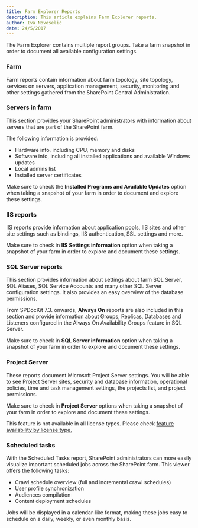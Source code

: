```yaml
---
title: Farm Explorer Reports
description: This article explains Farm Explorer reports.
author: Iva Novoselic
date: 24/5/2017
---
```

The Farm Explorer contains multiple report groups. Take a farm snapshot in order to document all available configuration settings.

### Farm
Farm reports contain information about farm topology, site topology, services on servers, application management, security, monitoring and other settings gathered from the SharePoint Central Administration.

### Servers in farm
This section provides your SharePoint administrators with information about servers that are part of the SharePoint farm. 

The following information is provided:
  * Hardware info, including CPU, memory and disks
  * Software info, including all installed applications and available Windows updates
  * Local admins list
* Installed server certificates  

Make sure to check the __Installed Programs and Available Updates__ option when taking a snapshot of your farm in order to document and explore these settings.

### IIS reports
IIS reports provide information about application pools, IIS sites and other site settings such as bindings, IIS authentication, SSL settings and more.  

Make sure to check in __IIS Settings information__ option when taking a snapshot of your farm in order to explore and document these settings.

### SQL Server reports
This section provides information about settings about farm SQL Server, SQL Aliases, SQL Service Accounts and many other SQL Server configuration settings. It also provides an easy overview of the database permissions.

From SPDocKit 7.3. onwards, __Always On__ reports are also included in this section and provide information about Groups, Replicas, Databases and Listeners configured in the Always On Availability Groups feature in SQL Server.

Make sure to check in __SQL Server information__ option when taking a snapshot of your farm in order to explore and document these settings.

### Project Server 
These reports document Microsoft Project Server settings. You will be able to see Project Server sites, security and database information, operational policies, time and task management settings, the projects list, and project permissions. 

Make sure to check in __Project Server__ options when taking a snapshot of your farm in order to explore and document these settings.

This feature is not available in all license types. Please check [feature availability by license type.](https://www.spdockit.com/orders)


### Scheduled tasks
With the Scheduled Tasks report, SharePoint administrators can more easily visualize important scheduled jobs across the SharePoint farm. This viewer offers the following tasks:

* Crawl schedule overview (full and incremental crawl schedules)
* User profile synchronization
* Audiences compilation
* Content deployment schedules

Jobs will be displayed in a calendar-like format, making these jobs easy to schedule on a daily, weekly, or even monthly basis.